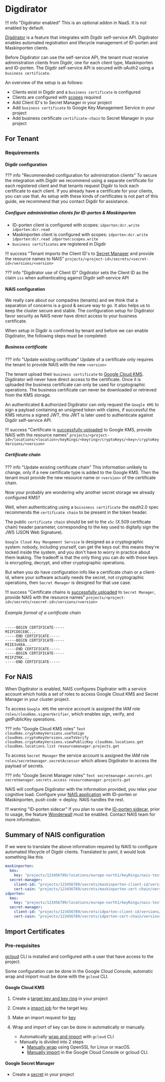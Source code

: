 # Digdirator

!!! info "Digdirator enabled"
    This is an optional addon in NaaS. It is not enabled by default.

[Digdirator](https://github.com/nais/digdirator) is a feature that integrates with Digdir self-service API. Digdirator
enables automated registration and lifecycle management of ID-porten and Maskinporten clients.

Before Digdirator can use the self-service API, the tenant must receive administration clients from Digdir,
one for each client type, Maskinporten and ID-porten.
The Digdir self-service API is secured with oAuth2 using a `business certificate`.

An overview of the setup is as follows:

* Clients exist in Digdir and a `business certificate` is configured
* Clients are configured with [scopes](#digdir-configuration) required
* Add Client ID's to Secret Manager in your project
* Add `business certificate` to Google Key Management Service in your project
* Add business certificate `certificate-chain` to Secret Manager in your project

## For Tenant

### Requirements

#### Digdir configuration

??? info "Recommended configuration for administration clients"
    To secure the integration with Digdir we recommend using a separate certificate for each registered client and that tenants request Digdir to lock each
    certificate to each client. If you already have a certificate for your clients, you can use that. As setup with these kinds of certificates
    is not part of this guide, we recommend that you contact Digdir for assistance.

##### Configure administration clients for ID-porten & Maskinporten

* ID-porten client is configured with scopes: `idporten:dcr.write idporten:dcr.read`
* Maskinporten client is configured with scopes: `idporten:dcr.write idporten:dcr.read idporten:scopes.write`
* `business certificates` are registered in Digdir

!!! success "Tenant imports the Client ID's to [Secret Manager](#google-secret-manager) and provide the resource names to NAIS"
    `projects/<project-id>/secrets/<secret-id>/versions/<version>`

??? info "Digdirator use of Client ID"
    Digdirator sets the Client ID as the claim `iss` when authenticating against Digdir self-service API

#### NAIS configuration

We really care about our compadres (tenants) and we think that a separation of concerns is a good & secure way to
go.
It also helps us to keep the cluster secure and stable. The configuration setup for Digdirator favor security as
NAIS never have direct access to your business certificate.

When setup in Digdir is confirmed by tenant and before we can enable Digdirator, the following steps must be completed:

##### Business certificate

??? info "Update existing certificate"
    Update of a certificate only requires the tenant to provide NAIS with the new `<version>`

The tenant upload their `business certificate` to
[Google Cloud KMS](https://cloud.google.com/kms/docs/how-tos). Digdirator will never have direct access to the certificate.
Once it is uploaded the business certificate can only be used for cryptographic operations.
The business certificate can never be downloaded or retrieved from the KMS storage.

An authenticated & authorized Digdirator can only request the `Google KMS` to sign a payload containing an unsigned
token with claims, if successful the KMS returns a signed JWT, this JWT is later used to authenticate against Digdir self-service
API.

!!! success "Certificate is [successfully uploaded](#import-certificates) to Google KMS, provide NAIS with the resource names"
    `projects/<project-id>/locations/<location>/keyRings/<keyring>/cryptoKeys/<key>/cryptoKeyVersions/<version>`

##### Certificate chain

??? info "Update existing certificate chain"
    This information unlikely to change, only if a new certificate type is added to the Google KMS.
    Then the tenant must provide the new resource name or `<version>` of the certificate chain.

Now your probably are wondering why another secret storage we already configured KMS?

Well, when authenticating using a `buissness certificate` the oauth2.0 spec recommends the `certificate chain` to be
present in the token header.

The public `certificate chain` should be set to the `x5c` (X.509 certificate chain) header parameter, corresponding to
the key used to digitally sign the JWS (JSON Web Signature).

`Google Cloud Key Mangement Service` is designed as a cryptographic system: nobody, including yourself, can get the keys
out: this means they're locked inside the system, and you don't have to worry in practice about them leaking.
The tradeoff is that the only thing you can do with those keys is encrypting, decrypt, and other cryptographic
operations.

But when you do have configuration info like a certificate chain or a client-id, where your software actually needs the
secret, not cryptographic operations, then `Secret Manager` is designed for that use case.

!!! success "Certificate chains is [successfully uploaded](#import-certificates) to `Secret Manager`, provide NAIS with the resource names"
    `projects/<project-id>/secrets/<secret-id>/versions/<version>`

###### Example format of a certificate chain

```Text
-----BEGIN CERTIFICATE-----
MIIFCDECEBC...
-----END CERTIFICATE-----
-----BEGIN CERTIFICATE-----
MIIE3sKEA...
-----END CERTIFICATE-----
-----BEGIN CERTIFICATE-----
MIIFZTKK...
-----END CERTIFICATE-----
```

## For NAIS

When Digdirator is enabled, NAIS configures Digdirator with a service account which holds a set of roles to access Google Cloud KMS and Secret Manager in your
cluster project.

To access `Google KMS` the service account is assigned the IAM role `roles/cloudkms.signerVerifier`,
which enables sign, verify, and getPublicKey operations.

??? info "Google Cloud KMS roles"
    ```Text
    cloudkms.cryptoKeyVersions.useToSign
    cloudkms.cryptoKeyVersions.useToVerify
    cloudkms.cryptoKeyVersions.viewPublicKey
    cloudkms.locations.get
    cloudkms.locations.list
    resourcemanager.projects.get
    ```

To access `Secret Manager` the service account is assigned the IAM role `roles/secretmanager.secretAccessor` which allows Digdirator to
access the payload of secrets.

??? info "Google Secret Manager roles"
    ```Text
    secretmanager.secrets.get
    secretmanager.secrets.access
    resourcemanager.projects.get
    ```

NAIS will configure Digdirator with the information provided, you relax your cognitive load.
Configure your [NAIS application](https://docs.nais.io/nais-application/application/) with ID-porten or Maskinporten, push code -> deploy.
NAIS handles the rest.

!!! warning "ID-porten sidecar"
    If you plan to use the [ID-porten sidecar](https://docs.nais.io/security/auth/idporten/sidecar/?h=sidecar), prior to usage, the feature [Wonderwall](https://docs.nais.io/appendix/wonderwall/) must be enabled.
    Contact NAIS team for more information.

## Summary of NAIS configuration

If we were to translate the above information required by NAIS to configure automated lifecycle of Digdir clients.
Translated to yaml, it would look something like this

```yaml
maskinporten:
  kms:
    key: "projects/123456789/locations/europe-north1/keyRings/nais-test/cryptoKeys/maskinporten-cert-chain/cryptoKeyVersions/1"
  secret-manager:
    client-id: "projects/123456789/secrets/maskinporten-client-id/versions/1"
    cert-cain: "projects/123456789/secrets/maskinporten-cert-chain/versions/1"
idporten:
  kms:
    key: "projects/123456789/locations/europe-north1/keyRings/nais-test/cryptoKeys/idporten-cert-chain/cryptoKeyVersions/1"
  secret-manager:
    client-id: "projects/123456789/secrets/idporten-client-id/versions/1"
    cert-cain: "projects/123456789/secrets/idporten-cert-chain/versions/1"
```

## Import Certificates

### Pre-requisites

[gcloud](https://cloud.google.com/sdk/docs/install) CLI is installed and configured with a user that have access to the
project.

Some configuration can be done in the Google Cloud Console, automatic wrap and import must be done with the `gcloud`
CLI.

#### Google Cloud KMS

1. Create a [target key and key ring](https://cloud.google.com/kms/docs/importing-a-key#create_targets) in your project
2. Create a [import job](https://cloud.google.com/kms/docs/importing-a-key#import_job) for the target key.
3. Make an import request for [key](https://cloud.google.com/kms/docs/importing-a-key#request_import)

4. Wrap and import of key can be done in automatically or manually.

    * Automatically [wrap and import](https://cloud.google.com/kms/docs/importing-a-key#automatically_wrap_and_import)
      with `gcloud` CLI
    * Manually is divided into 2 steps
        * [Manually wrap](https://cloud.google.com/kms/docs/wrapping-a-key) using OpenSSL for Linux or macOS.
        * [Manually import](https://cloud.google.com/kms/docs/importing-a-key#importing_a_manually-wrapped_key) in the
          Google
          Cloud Console or gcloud CLI.

#### Google Secret Manager

* Create a [secret](https://cloud.google.com/secret-manager/docs/creating-and-accessing-secrets#creating_a_secret) in
  your project
